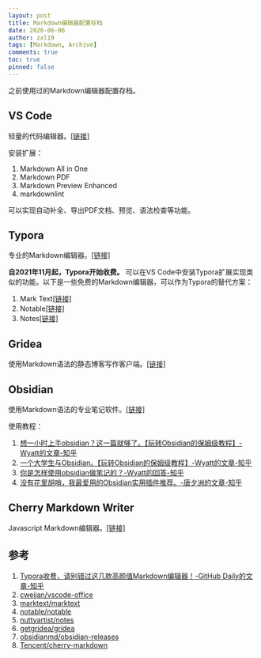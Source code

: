 ```yaml
---
layout: post
title: Markdown编辑器配置存档
date: 2020-06-06
author: zxl19
tags: [Markdown, Archive]
comments: true
toc: true
pinned: false
---
```


之前使用过的Markdown编辑器配置存档。

<!-- more -->

## VS Code

轻量的代码编辑器。[[链接]](https://code.visualstudio.com)

安装扩展：

1. Markdown All in One
2. Markdown PDF
3. Markdown Preview Enhanced
4. markdownlint

可以实现自动补全、导出PDF文档、预览、语法检查等功能。

## Typora

专业的Markdown编辑器。[[链接]](https://typora.io)

**自2021年11月起，Typora开始收费。** 可以在VS Code中安装Typora扩展实现类似的功能。以下是一些免费的Markdown编辑器，可以作为Typora的替代方案：

1. Mark Text[[链接]](https://github.com/marktext/marktext)
2. Notable[[链接]](https://notable.app)
3. Notes[[链接]](https://www.get-notes.com)

## Gridea

使用Markdown语法的静态博客写作客户端。[[链接]](https://gridea.dev)

## Obsidian

使用Markdown语法的专业笔记软件。[[链接]](https://obsidian.md)

使用教程：

1. [想一小时上手obsidian？这一篇就够了。【玩转Obsidian的保姆级教程】-Wyatt的文章-知乎](https://zhuanlan.zhihu.com/p/428519519)
2. [一个大学生与Obsidian。【玩转Obsidian的保姆级教程】-Wyatt的文章-知乎](https://zhuanlan.zhihu.com/p/409095645)
3. [你是怎样使用obsidian做笔记的？-Wyatt的回答-知乎](https://www.zhihu.com/question/412868038/answer/2447812348)
4. [没有花里胡哨，我最爱用的Obsidian实用插件推荐。-唐夕洲的文章-知乎](https://zhuanlan.zhihu.com/p/491766682)

## Cherry Markdown Writer

Javascript Markdown编辑器。[[链接]](https://github.com/Tencent/cherry-markdown)

## 参考

1. [Typora收费，请别错过这几款高颜值Markdown编辑器！-GitHub Daily的文章-知乎](https://zhuanlan.zhihu.com/p/450104097)
2. [cweijan/vscode-office](https://github.com/cweijan/vscode-office)
3. [marktext/marktext](https://github.com/marktext/marktext)
4. [notable/notable](https://github.com/notable/notable)
5. [nuttyartist/notes](https://github.com/nuttyartist/notes)
6. [getgridea/gridea](https://github.com/getgridea/gridea)
7. [obsidianmd/obsidian-releases](https://github.com/obsidianmd/obsidian-releases)
8. [Tencent/cherry-markdown](https://github.com/Tencent/cherry-markdown)
